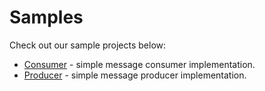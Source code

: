 # Samples

Check out our sample projects below:

- <a href="https://github.com/apache/iggy/blob/dev/samples/consumer/README.md">Consumer</a> - simple message consumer implementation.
- <a href="https://github.com/apache/iggy/blob/dev/samples/producer/README.md">Producer</a> - simple message producer implementation.
